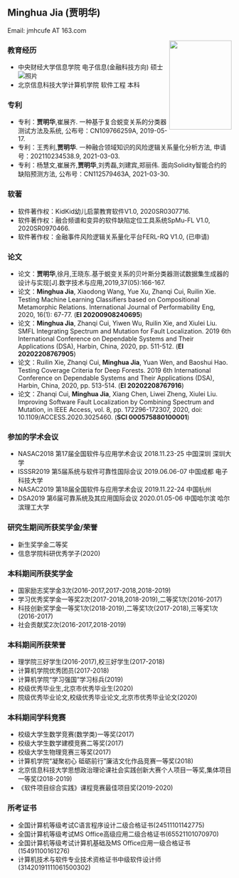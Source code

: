 ## Minghua Jia (贾明华)
Email: jmhcufe AT 163.com

<p><img src="https://jmhcufe.github.io/jmh.png" height="200" width="140" align="right"></p>

### 教育经历
- 中央财经大学信息学院  电子信息(金融科技方向) 硕士        ![照片](https://jmhcufe.github.io/jmh.png)
- 北京信息科技大学计算机学院  软件工程 本科

### 专利
- 专利：**贾明华**,崔展齐. 一种基于复合蜕变关系的分类器测试方法及系统, 公布号：CN109766259A, 2019-05-17.
- 专利：王秀利,**贾明华**. 一种融合领域知识的风险逻辑关系量化分析方法, 申请号：202110234538.9, 2021-03-03.
- 专利：杨慧文,崔展齐,**贾明华**,刘秀磊,刘建宾,郑丽伟. 面向Solidity智能合约的缺陷预测方法, 公布号：CN112579463A, 2021-03-30.

### 软著
- 软件著作权：KidKid幼儿启蒙教育软件V1.0, 2020SR0307716.
- 软件著作权：融合频谱和变异的软件缺陷定位工具系统SpMu-FL V1.0, 2020SR0970466.
- 软件著作权：金融事件风险逻辑关系量化平台FERL-RQ V1.0, (已申请)

### 论文
- 论文：**贾明华**,徐月,王晓东.基于蜕变关系的贝叶斯分类器测试数据集生成器的设计与实现[J].数字技术与应用,2019,37(05):166-167.
- 论文：**Minghua Jia**, Xiaodong Wang, Yue Xu, Zhanqi Cui, Ruilin Xie. Testing Machine Learning Classifiers based on Compositional Metamorphic Relations. International Journal of Performability Eng, 2020, 16(1): 67-77. (**EI 20200908240695**)
- 论文：**Minghua Jia**, Zhanqi Cui, Yiwen Wu, Ruilin Xie, and Xiulei Liu. SMFL Integrating Spectrum and Mutation for Fault Localization. 2019 6th International Conference on Dependable Systems and Their Applications (DSA), Harbin, China, 2020, pp. 511-512. (**EI 20202208767905**)
- 论文：Ruilin Xie, Zhanqi Cui, **Minghua Jia**, Yuan Wen, and Baoshui Hao. Testing Coverage Criteria for Deep Forests. 2019 6th International Conference on Dependable Systems and Their Applications (DSA), Harbin, China, 2020, pp. 513-514. (**EI 20202208767916**)
- 论文：Zhanqi Cui, **Minghua Jia**, Xiang Chen, Liwei Zheng, Xiulei Liu. Improving Software Fault Localization by Combining Spectrum and Mutation, in IEEE Access, vol. 8, pp. 172296-172307, 2020, doi: 10.1109/ACCESS.2020.3025460. (**SCI 000575880100001**)

### 参加的学术会议
- NASAC2018 第17届全国软件与应用学术会议 2018.11.23-25 中国深圳 深圳大学
- ISSSR2019 第5届系统与软件可靠性国际会议 2019.06.06-07 中国成都 电子科技大学
- NASAC2019 第18届全国软件与应用学术会议 2019.11.22-24 中国杭州
- DSA2019 第6届可靠系统及其应用国际会议 2020.01.05-06 中国哈尔滨 哈尔滨理工大学

### 研究生期间所获奖学金/荣誉
- 新生奖学金二等奖
- 信息学院科研优秀学子(2020)

### 本科期间所获奖学金
- 国家励志奖学金3次(2016-2017,2017-2018,2018-2019)
- 学习优秀奖学金一等奖2次(2017-2018,2018-2019),二等奖1次(2016-2017)
- 科技创新奖学金一等奖1次(2018-2019),二等奖1次(2017-2018),三等奖1次(2016-2017)
- 社会贡献奖2次(2016-2017,2018-2019)

### 本科期间所获荣誉
- 理学院三好学生(2016-2017),校三好学生(2017-2018)
- 计算机学院优秀团员(2017-2018)
- 计算机学院“学习强国”学习标兵(2019)
- 校级优秀毕业生,北京市优秀毕业生(2020)
- 院级优秀毕业论文,校级优秀毕业论文,北京市优秀毕业论文(2020)

### 本科期间学科竞赛
- 校级大学生数学竞赛(数学类)一等奖(2017)
- 校级大学生数学建模竞赛二等奖(2017)
- 校级大学生物理竞赛三等奖(2017)
- 计算机学院“凝聚初心 砥砺前行”廉洁文化作品竞赛一等奖(2018)
- 北京信息科技大学思想政治理论课社会实践创新大赛个人项目一等奖,集体项目一等奖(2018-2019)
- 《软件项目综合实践》课程竞赛最佳项目奖(2019-2020)

### 所考证书
- 全国计算机等级考试C语言程序设计二级合格证书(24511101142775)
- 全国计算机等级考试MS Office高级应用二级合格证书(65521101070970)
- 全国计算机等级考试计算机基础及MS Office应用一级合格证书(15491100161276)
- 计算机技术与软件专业技术资格证书中级软件设计师(31420191111061500302)
